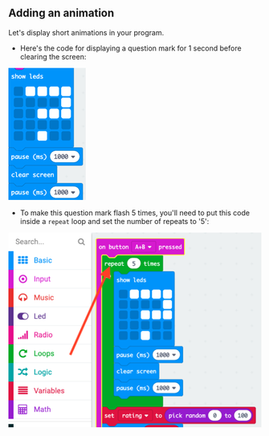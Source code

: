 ## Adding an animation

Let's display short animations in your program.

+ Here's the code for displaying a question mark for 1 second before clearing the screen:

![слика екрана](images/rate-question-code.png)

+ To make this question mark flash 5 times, you'll need to put this code inside a `repeat` loop and set the number of repeats to '5':

![слика екрана](images/rate-question-repeat.png)